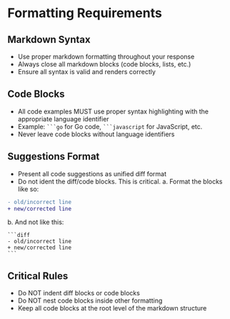 # Formatting Requirements

## Markdown Syntax

- Use proper markdown formatting throughout your response
- Always close all markdown blocks (code blocks, lists, etc.)
- Ensure all syntax is valid and renders correctly

## Code Blocks

- All code examples MUST use proper syntax highlighting with the appropriate language identifier
- Example: ` ```go ` for Go code, ` ```javascript ` for JavaScript, etc.
- Never leave code blocks without language identifiers

## Suggestions Format

- Present all code suggestions as unified diff format
- Do not ident the diff/code blocks. This is critical.
  a. Format the blocks like so:

```diff
- old/incorrect line
+ new/corrected line
```

b. And not like this:

    ```diff
    - old/incorrect line
    + new/corrected line
    ```

## Critical Rules

- Do NOT indent diff blocks or code blocks
- Do NOT nest code blocks inside other formatting
- Keep all code blocks at the root level of the markdown structure

